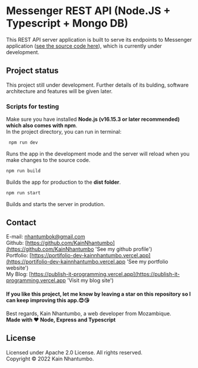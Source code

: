 # Messenger REST API (Node.JS + Typescript + Mongo DB)

This REST API server application is built to serve its endpoints to Messenger application ([see the source code here](https://github.com/KainNhantumbo/messenger-app)), which is currently under development.

## Project status

This project still under development. Further details of its bulding, software architecture and features will be given later.

### Scripts for testing

Make sure you have installed **Node.js (v16.15.3 or later recommended) which also comes with npm**.\
In the project directory, you can run in terminal:

```bash
 npm run dev
```

Runs the app in the development mode and the server will reload when you make changes to the source code.

```bash
npm run build
```

Builds the app for production to the **dist folder**.

```bash
npm run start
```

Builds and starts the server in prodution.

## Contact

E-mail: [nhantumbok@gmail.com](nhantumbok@gmail.com 'Send an e-mail')\
Github: [https://github.com/KainNhantumbo](https://github.com/KainNhantumbo 'See my github profile')  
Portfolio: [https://portifolio-dev-kainnhantumbo.vercel.app](https://portifolio-dev-kainnhantumbo.vercel.app 'See my portfolio website')\
My Blog: [https://publish-it-programming.vercel.app](https://publish-it-programming.vercel.app 'Visit my blog site')

#### If you like this project, let me know by leaving a star on this repository so I can keep improving this app.😊😘

Best regards, Kain Nhantumbo, a web developer from Mozambique.\
**Made with ❤ Node, Express and Typescript**

## License

Licensed under Apache 2.0 License. All rights reserved.\
Copyright &copy; 2022 Kain Nhantumbo.
